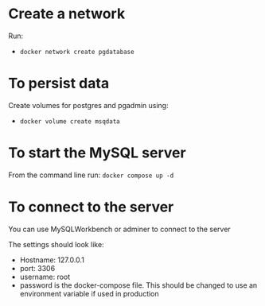 # Create a network

Run:

- `docker network create pgdatabase`

# To persist data

Create volumes for postgres and pgadmin using:

- `docker volume create msqdata`

# To start the MySQL server

From the command line run: `docker compose up -d`

# To connect to the server

You can use MySQLWorkbench or adminer to connect to the server

The settings should look like:

- Hostname: 127.0.0.1
- port: 3306
- username: root
- password is the docker-compose file. This should be changed to use an environment variable if used in production

